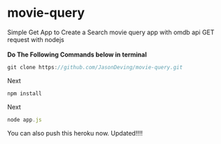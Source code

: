# movie-query
Simple Get App to Create a Search
movie query app with omdb api GET request with nodejs
<br><br>
<b>Do The Following Commands below in terminal</b>

```js
git clone https://github.com/JasonDeving/movie-query.git
```

Next
```js
npm install
```

Next
```js
node app.js
```

You can also push this heroku now. Updated!!!!
